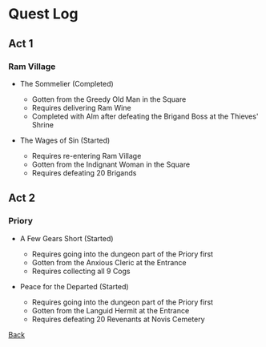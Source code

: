 # Quest Log

## Act 1

### Ram Village

- The Sommelier (Completed)
  - Gotten from the Greedy Old Man in the Square
  - Requires delivering Ram Wine
  - Completed with Alm after defeating the Brigand Boss at the Thieves' Shrine

- The Wages of Sin (Started)
  - Requires re-entering Ram Village
  - Gotten from the Indignant Woman in the Square
  - Requires defeating 20 Brigands

## Act 2

### Priory

- A Few Gears Short (Started)
  - Requires going into the dungeon part of the Priory first
  - Gotten from the Anxious Cleric at the Entrance
  - Requires collecting all 9 Cogs

- Peace for the Departed (Started)
  - Requires going into the dungeon part of the Priory first
  - Gotten from the Languid Hermit at the Entrance
  - Requires defeating 20 Revenants at Novis Cemetery

[Back](../README.md)
